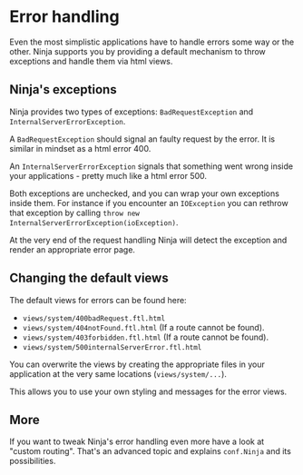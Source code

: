 Error handling
==============

Even the most simplistic applications have to handle errors some way or the other.
Ninja supports you by providing a default mechanism to throw exceptions and
handle them via html views.

Ninja's exceptions
------------------

Ninja provides two types of exceptions: <code>BadRequestException</code> and 
 <code>InternalServerErrorException</code>.

A  <code>BadRequestException</code> should signal an faulty request by the error. It is
similar in mindset as a html error 400.

An <code>InternalServerErrorException</code> signals that something went wrong
inside your applications - pretty much like a html error 500.

Both exceptions are unchecked, and you can wrap your own exceptions inside them.
For instance if you encounter an  <code>IOException</code> you can rethrow that exception
by calling  <code>throw new InternalServerErrorException(ioException)</code>.

At the very end of the request handling Ninja will detect the exception and
render an appropriate error page.


Changing the default views
--------------------------

The default views for errors can be found here:

 * <code>views/system/400badRequest.ftl.html</code>
 * <code>views/system/404notFound.ftl.html</code> (If a route cannot be found).
 * <code>views/system/403forbidden.ftl.html</code> (If a route cannot be found).
 * <code>views/system/500internalServerError.ftl.html</code>

You can overwrite the views by creating the appropriate files in your application
at the very same locations (<code>views/system/...</code>).

This allows you to use your own styling and messages for the error views.


More
----

If you want to tweak Ninja's error handling even more have a look at "custom routing".
That's an advanced topic and explains <code>conf.Ninja</code> and its possibilities.